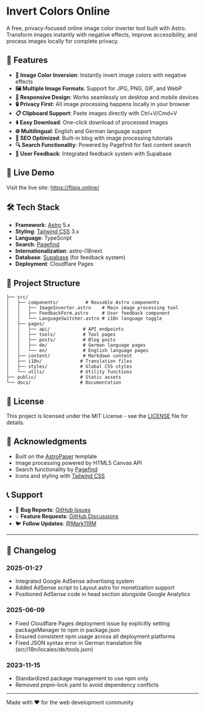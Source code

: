 # Invert Colors Online

A free, privacy-focused online image color inverter tool built with Astro. Transform images instantly with negative effects, improve accessibility, and process images locally for complete privacy.

## 🌟 Features

- **🔄 Image Color Inversion**: Instantly invert image colors with negative effects
- **🖼️ Multiple Image Formats**: Support for JPG, PNG, GIF, and WebP
- **📱 Responsive Design**: Works seamlessly on desktop and mobile devices
- **🔒 Privacy First**: All image processing happens locally in your browser
- **📋 Clipboard Support**: Paste images directly with Ctrl+V/Cmd+V
- **⬇️ Easy Download**: One-click download of processed images
- **🌐 Multilingual**: English and German language support
- **📝 SEO Optimized**: Built-in blog with image processing tutorials
- **🔍 Search Functionality**: Powered by Pagefind for fast content search
- **💬 User Feedback**: Integrated feedback system with Supabase

## 🚀 Live Demo

Visit the live site: https://flipix.online/

## 🛠️ Tech Stack

- **Framework**: [Astro](https://astro.build/) 5.x
- **Styling**: [Tailwind CSS](https://tailwindcss.com/) 3.x
- **Language**: TypeScript
- **Search**: [Pagefind](https://pagefind.app/)
- **Internationalization**: astro-i18next
- **Database**: [Supabase](https://supabase.com/) (for feedback system)
- **Deployment**: Cloudflare Pages

## 📁 Project Structure

```
├── src/
│   ├── components/          # Reusable Astro components
│   │   ├── ImageInverter.astro    # Main image processing tool
│   │   ├── FeedbackForm.astro     # User feedback component
│   │   └── LanguageSwitcher.astro # i18n language toggle
│   ├── pages/
│   │   ├── api/            # API endpoints
│   │   ├── tools/          # Tool pages
│   │   ├── posts/          # Blog posts
│   │   ├── de/             # German language pages
│   │   └── en/             # English language pages
│   ├── content/            # Markdown content
│   ├── i18n/              # Translation files
│   ├── styles/            # Global CSS styles
│   └── utils/             # Utility functions
├── public/                # Static assets
└── docs/                  # Documentation
```

## 📄 License

This project is licensed under the MIT License - see the [LICENSE](LICENSE) file for details.

## 🙏 Acknowledgments

- Built on the [AstroPaper](https://github.com/satnaing/astro-paper) template
- Image processing powered by HTML5 Canvas API
- Search functionality by [Pagefind](https://pagefind.app/)
- Icons and styling with [Tailwind CSS](https://tailwindcss.com/)

## 📞 Support

- 🐛 **Bug Reports**: [GitHub Issues](https://github.com/MOP-LQ/invert-colors-online/issues)
- 💡 **Feature Requests**: [GitHub Discussions](https://github.com/MOP-LQ/invert-colors-online/discussions)
- 🐦 **Follow Updates**: [@Mark119M](https://x.com/Mark119M)

---

## 📝 Changelog

### 2025-01-27
- Integrated Google AdSense advertising system
- Added AdSense script to Layout.astro for monetization support
- Positioned AdSense code in head section alongside Google Analytics

### 2025-06-09
- Fixed Cloudflare Pages deployment issue by explicitly setting packageManager to npm in package.json
- Ensured consistent npm usage across all deployment platforms
- Fixed JSON syntax error in German translation file (src/i18n/locales/de/tools.json)

### 2023-11-15
- Standardized package management to use npm only
- Removed pnpm-lock.yaml to avoid dependency conflicts

---

Made with ❤️ for the web development community
